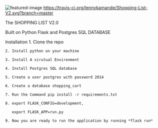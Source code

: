 ![featured-image](https://raw.githubusercontent.com/lennykamande/Shopping-List-V2/master/shopping-list.jpg)
https://travis-ci.org/lennykamande/Shopping-List-V2.svg?branch=master

The SHOPPING LIST V2.0

Built on Python Flask and Postgres SQL DATABASE

Installation
    1. Clone the repo
    
    2. Install python on your machine 
    
    3. Install A virutual Environment
    
    4. Install Postgres SQL database
    
    5. Create a user postgres with password 2014
    
    6. Create a database shopping_cart
    
    7. Run the Command pip install -r requirements.txt
    
    8. export FLASK_CONFIG=development,
    
       export FLASK_APP=run.py
       
    9. Now you are ready to run the application by running *flask run*

